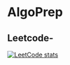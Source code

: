 # AlgoPrep
## Leetcode-

[![LeetCode stats](https://leetcode-stats-six.vercel.app/?username=anishaaah_&theme=dark)](https://github.com/anishakshyp/leetcode-stats)

